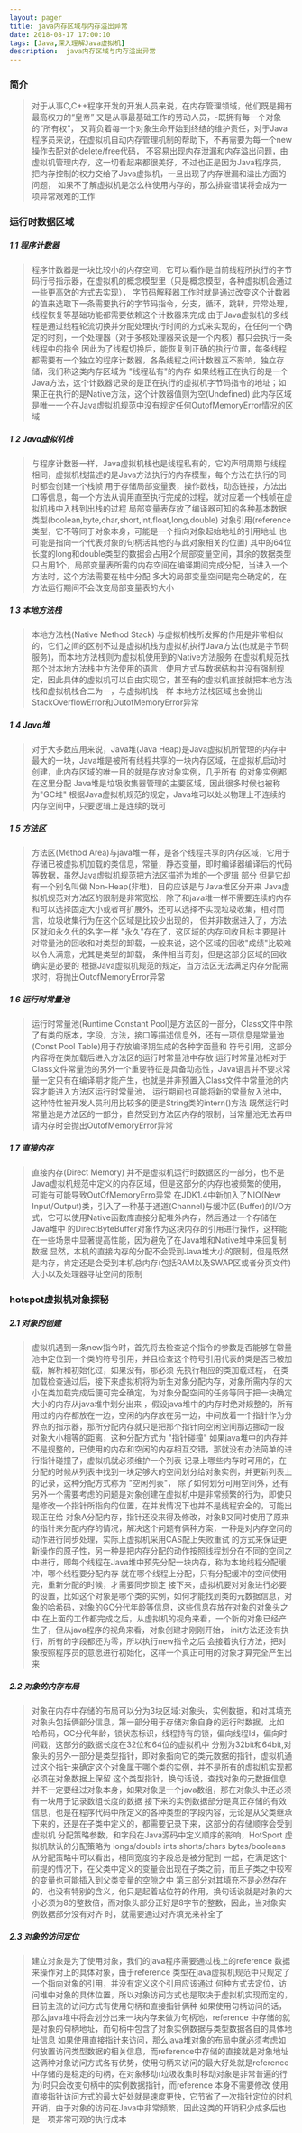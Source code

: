 ```yaml
---
layout: pager
title: java内存区域与内存溢出异常
date: 2018-08-17 17:00:10
tags: [Java,深入理解Java虚拟机]
description:  java内存区域与内存溢出异常
---
```


### 简介
> 对于从事C,C++程序开发的开发人员来说，在内存管理领域，他们既是拥有最高权力的“皇帝” 又是从事最基础工作的劳动人员，-既拥有每一个对象的“所有权”，
又背负着每一个对象生命开始到终结的维护责任，对于Java程序员来说，在虚拟机自动内存管理机制的帮助下，不再需要为每一个new操作去配对的delete/free代码，
不容易出现内存泄漏和内存溢出问题，由虚拟机管理内存，这一切看起来都很美好，不过也正是因为Java程序员，把内存控制的权力交给了Java虚拟机，一旦出现了内存泄漏和溢出方面的问题，
如果不了解虚拟机是怎么样使用内存的，那么排查错误将会成为一项异常艰难的工作

### 运行时数据区域

##### 1.1 程序计数器
> 程序计数器是一块比较小的内存空间，它可以看作是当前线程所执行的字节码行号指示器，在虚拟机的概念模型里（只是概念模型，各种虚拟机会通过一些更高效的方式去实现），
字节码解释器工作时就是通过改变这个计数器的值来选取下一条需要执行的字节码指令，分支，循环，跳转，异常处理，线程恢复等基础功能都需要依赖这个计数器来完成
由于Java虚拟机的多线程是通过线程轮流切换并分配处理执行时间的方式来实现的，在任何一个确定的时刻，一个处理器（对于多核处理器来说是一个内核）都只会执行一条线程中的指令
因此为了线程切换后，能恢复到正确的执行位置，每条线程都需要有一个独立的程序计数器，各条线程之间计数器互不影响，独立存储，我们称这类内存区域为 "线程私有"的内存
如果线程正在执行的是一个Java方法，这个计数器记录的是正在执行的虚拟机字节码指令的地址；如果正在执行的是Native方法，这个计数器值则为空(Undefined)
此内存区域是唯一一个在Java虚拟机规范中没有规定任何OutofMemoryError情况的区域

##### 1.2 Java虚拟机栈
> 与程序计数器一样，Java虚拟机栈也是线程私有的，它的声明周期与线程相同，虚拟机栈描述的是Java方法执行的内存模型，每个方法在执行的同时都会创建一个栈帧
用于存储局部变量表，操作数栈，动态链接，方法出口等信息，每一个方法从调用直至执行完成的过程，就对应着一个栈帧在虚拟机栈中入栈到出栈的过程
局部变量表存放了编译器可知的各种基本数据类型(boolean,byte,char,short,int,float,long,double) 对象引用(reference 类型，它不等同于对象本身，可能是一个指向对象起始地址的引用地址
也可能是指向一个代表对象的句柄活其他的与此对象相关的位置)
其中的64位长度的long和double类型的数据会占用2个局部变量空间，其余的数据类型只占用1个，局部变量表所需的内存空间在编译期间完成分配，当进入一个方法时，这个方法需要在栈中分配
多大的局部变量空间是完全确定的，在方法运行期间不会改变局部变量表的大小

##### 1.3 本地方法栈
> 本地方法栈(Native Method Stack) 与虚拟机栈所发挥的作用是非常相似的，它们之间的区别不过是虚拟机栈为虚拟机执行Java方法(也就是字节码服务)，而本地方法栈则为虚拟机使用到的Native方法服务
在虚拟机规范找那个对本地方法栈中方法使用的语言，使用方式与数据结构并没有强制规定，因此具体的虚拟机可以自由实现它，甚至有的虚拟机直接就把本地方法栈和虚拟机栈合二为一，与虚拟机栈一样
本地方法栈区域也会抛出StackOverflowError和OutofMemoryError异常

##### 1.4 Java堆
> 对于大多数应用来说，Java堆(Java Heap)是Java虚拟机所管理的内存中最大的一块，Java堆是被所有线程共享的一块内存区域，在虚拟机启动时创建，此内存区域的唯一目的就是存放对象实例，几乎所有
的对象实例都在这里分配
Java堆是垃圾收集器管理的主要区域，因此很多时候也被称为"GC堆"
根据Java虚拟机规范的规定，Java堆可以处以物理上不连续的内存空间中，只要逻辑上是连续的既可

##### 1.5 方法区
> 方法区(Method Area)与java堆一样，是各个线程共享的内存区域，它用于存储已被虚拟机加载的类信息，常量，静态变量，即时编译器编译后的代码等数据，虽然Java虚拟机规范把方法区描述为堆的一个逻辑
部分 但是它却有一个别名叫做 Non-Heap(非堆)，目的应该是与Java堆区分开来
Java虚拟机规范对方法区的限制是非常宽松，除了和java堆一样不需要连续的内存和可以选择固定大小或者可扩展外，还可以选择不实现垃圾收集，相对而言，垃圾收集行为在这个区域是比较少出现的，
但并非数据进入了，方法区就和永久代的名字一样 "永久"存在了，这区域的内存回收目标主要是针对常量池的回收和对类型的卸载，一般来说，这个区域的回收"成绩"比较难以令人满意，尤其是类型的卸载，
条件相当苛刻，但是这部分区域的回收确实是必要的
根据Java虚拟机规范的规定，当方法区无法满足内存分配需求时，将抛出OutofMemoryError异常

##### 1.6 运行时常量池
> 运行时常量池(Runtime Constant Pool)是方法区的一部分，Class文件中除了有类的版本，字段，方法，接口等描述信息外，还有一项信息是常量池(Const Pool Table)用于存放编译期生成的各种字面量和
符号引用，这部分内容将在类加载后进入方法区的运行时常量池中存放
运行时常量池相对于Class文件常量池的另外一个重要特征是具备动态性，Java语言并不要求常量一定只有在编译期才能产生，也就是并非预置入Class文件中常量池的内容才能进入方法区运行时常量池，
运行期间也可能将新的常量放入池中，这种特性被开发人员利用比较多的便是String类的intern()方法
既然运行时常量池是方法区的一部分，自然受到方法区内存的限制，当常量池无法再申请内存时会抛出OutofMemoryError异常

##### 1.7  直接内存
> 直接内存(Direct Memory) 并不是虚拟机运行时数据区的一部分，也不是Java虚拟机规范中定义的内存区域，但是这部分的内存也被频繁的使用，可能有可能导致OutOfMemoryErro异常
在JDK1.4中新加入了NIO(New Input/Output)类，引入了一种基于通道(Channel)与缓冲区(Buffer)的I/O方式，它可以使用Native函数库直接分配堆外内存，然后通过一个存储在Java堆中
的DirectByteBuffer对象作为这块内存的引用进行操作，这样能在一些场景中显著提高性能，因为避免了在Java堆和Native堆中来回复制数据
显然，本机的直接内存的分配不会受到Java堆大小的限制，但是既然是内存，肯定还是会受到本机总内存(包括RAM以及SWAP区或者分页文件)大小以及处理器寻址空间的限制

### hotspot虚拟机对象探秘
##### 2.1  对象的创建
> 虚拟机遇到一条new指令时，首先将去检查这个指令的参数是否能够在常量池中定位到一个类的符号引用，并且检查这个符号引用代表的类是否已被加载，解析和初始化过，如果没有，那必须
先执行相应的类加载过程，
在类加载检查通过后，接下来虚拟机将为新生对象分配内存，对象所需内存的大小在类加载完成后便可完全确定，为对象分配空间的任务等同于把一块确定大小的内存从java堆中划分出来
，假设java堆中的内存时绝对规整的，所有用过的内存都放在一边，空闲的内存放在另一边，中间放着一个指针作为分界点的指示器，那所分配内存就只是把那个指针向空闲空间那边挪动一段
对象大小相等的距离，这种分配方式为 "指针碰撞" 如果java堆中的内存并不是规整的，已使用的内存和空闲的内存相互交错，那就没有办法简单的进行指针碰撞了，虚拟机就必须维护一个列表
记录上哪些内存时可用的，在分配的时候从列表中找到一块足够大的空间划分给对象实例，并更新列表上的记录，这种分配方式称为 "空闲列表"，
除了如何划分可用空间外，还有另外一个需要考虑的问题是对象创建在虚拟机中是非常频繁的行为，即使只是修改一个指针所指向的位置，在并发情况下也并不是线程安全的，可能出现正在给
对象A分配内存，指针还没来得及修改，对象B又同时使用了原来的指针来分配内存的情况，解决这个问题有俩种方案，一种是对内存空间的动作进行同步处理，实际上虚拟机采用CAS配上失败重试
的方式来保证更新操作的原子性，另一种是把内存分配的动作按照线程划分在不同的空间之中进行，即每个线程在Java堆中预先分配一块内存，称为本地线程分配缓冲，哪个线程要分配内存
就在哪个线程上分配，只有分配缓冲的空间使用完，重新分配的时候，才需要同步锁定
接下来，虚拟机要对对象进行必要的设置，比如这个对象是哪个类的实例，如何才能找到类的元数据信息，对象的哈希码，对象的GC分代年龄等信息，这些信息存放在对象的对象头之中
在上面的工作都完成之后，从虚拟机的视角来看，一个新的对象已经产生了，但从java程序的视角来看，对象创建才刚刚开始， init方法还没有执行，所有的字段都还为零，所以执行new指令之后
会接着执行<init>方法，把对象按照程序员的意愿进行初始化，这样一个真正可用的对象才算完全产生出来


##### 2.2  对象的内存布局
> 对象在内存中存储的布局可以分为3块区域:对象头，实例数据，和对其填充
对象头包括俩部分信息，第一部分用于存储对象自身的运行时数据，比如 哈希码，GC分代年龄，锁状态标识，线程持有的锁，偏向线程Id，偏向时间戳，这部分的数据长度在32位和64位的虚拟机中
分别为32bit和64bit,对象头的另外一部分是类型指针，即对象指向它的类元数据的指针，虚拟机通过这个指针来确定这个对象属于哪个类的实例，并不是所有的虚拟机实现都必须在对象数据上保留
这个类型指针，换句话说，查找对象的元数据信息并不一定要经过对象本身，如果对象是一个java数组，那在对象头中还必须有一块用于记录数组长度的数据
接下来的实例数据部分是真正存储的有效信息，也是在程序代码中所定义的各种类型的字段内容，无论是从父类继承下来的，还是在子类中定义的，都需要记录下来，这部分的存储顺序会受到虚拟机
分配策略参数，和字段在Java源码中定义顺序的影响，HotSport 虚拟机默认的分配策略为 longs/doubls ints shorts/chars bytes/booleans 从分配策略中可以看出，相同宽度的字段总是被分配到
一起，在满足这个前提的情况下，在父类中定义的变量会出现在子类之前，而且子类之中较窄的变量也可能插入到父类变量的空隙之中
第三部分对其填充不是必然存在的，也没有特别的含义，他只是起着站位符的作用，换句话说就是对象的大小必须为8的整数倍，而对象头部分正好是8字节的整数，因此，当对象实例数据部分没有对齐
时，就需要通过对齐填充来补全了


##### 2.3  对象的访问定位
> 建立对象是为了使用对象，我们的java程序需要通过栈上的reference 数据来操作对上的具体对象，由于reference 类型在java虚拟机规范中只规定了一个指向对象的引用，并没有定义这个引用应该通过
何种方式去定位，访问堆中对象的具体位置，所以对象访问方式也是取决于虚拟机实现而定的，目前主流的访问方式有使用句柄和直接指针俩种
如果使用句柄访问的话，那么java堆中将会划分出来一块内存来做为句柄池，reference 中存储的就是对象的句柄地址，而句柄中包含了对象实例数据与类型数据各自的具体地址信息
如果使用直接指针来访问，那么java堆对象的布局中就必须考虑如何放置访问类型数据的相关信息，而reference中存储的直接就是对象地址
这俩种对象访问方式各有优势，使用句柄来访问的最大好处就是reference中存储的是稳定的句柄，在对象移动(垃圾收集时移动对象是非常普遍的行为)时只会改变句柄中的实例数据指针，而reference
本身不需要修改
使用直接指针访问方式的最大好处就是速度更快，它节省了一次指针定位的时机开销，由于对象的访问在Java中非常频繁，因此这类的开销积少成多后也是一项非常可观的执行成本






